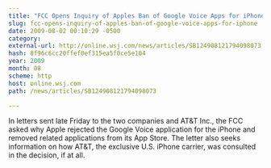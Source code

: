```yaml
---
title: "FCC Opens Inquiry of Apples Ban of Google Voice Apps for iPhone"
slug: fcc-opens-inquiry-of-apples-ban-of-google-voice-apps-for-iphone
date: 2009-08-02 00:10:29 -0500
category: 
external-url: http://online.wsj.com/news/articles/SB124908121794098073
hash: 8f96c6cc20ffef0ef315ea5f0ce5e104
year: 2009
month: 08
scheme: http
host: online.wsj.com
path: /news/articles/SB124908121794098073

---
```


In letters sent late Friday to the two companies and AT&T Inc., the FCC asked why Apple rejected the Google Voice application for the iPhone and removed related applications from its App Store. The letter also seeks information on how AT&T, the exclusive U.S. iPhone carrier, was consulted in the decision, if at all.
